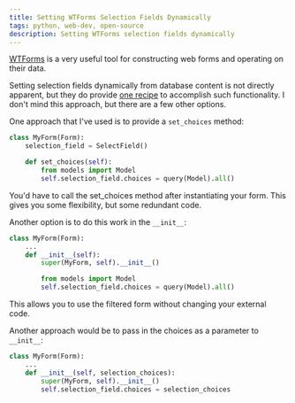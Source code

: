 ```yaml
---
title: Setting WTForms Selection Fields Dynamically
tags: python, web-dev, open-source
description: Setting WTForms selection fields dynamically
---
```


[WTForms](http://wtforms.readthedocs.org/en/latest/) is a very useful tool for constructing web forms and operating on their data.

Setting selection fields dynamically from database content is not directly apparent, but they do provide [one recipe](http://wtforms.readthedocs.org/en/latest/specific_problems.html#dynamic-form-composition) to accomplish such functionality. I don't mind this approach, but there are a few other options.

One approach that I've used is to provide a `set_choices` method:

~~~ python
class MyForm(Form):
    selection_field = SelectField()

    def set_choices(self):
        from models import Model
        self.selection_field.choices = query(Model).all()
~~~

You'd have to call the set_choices method after instantiating your form. This gives you some flexibility, but some redundant code.

Another option is to do this work in the `__init__`:

~~~ python
class MyForm(Form):
    ...
    def __init__(self):
        super(MyForm, self).__init__()

        from models import Model
        self.selection_field.choices = query(Model).all()
~~~

This allows you to use the filtered form without changing your external code.

Another approach would be to pass in the choices as a parameter to `__init__`:

~~~ python
class MyForm(Form):
    ...
    def __init__(self, selection_choices):
        super(MyForm, self).__init__()
        self.selection_field.choices = selection_choices
~~~
